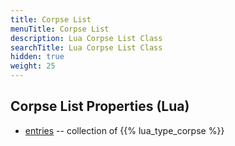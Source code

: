 ```yaml
---
title: Corpse List
menuTitle: Corpse List
description: Lua Corpse List Class
searchTitle: Lua Corpse List Class
hidden: true
weight: 25
---
```


## Corpse List Properties (Lua)
- [entries](entries) -- collection of {{% lua_type_corpse %}}